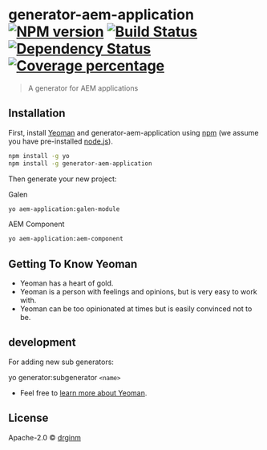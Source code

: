 # generator-aem-application [![NPM version][npm-image]][npm-url] [![Build Status][travis-image]][travis-url] [![Dependency Status][daviddm-image]][daviddm-url] [![Coverage percentage][coveralls-image]][coveralls-url]
> A generator for AEM applications

## Installation

First, install [Yeoman](http://yeoman.io) and generator-aem-application using [npm](https://www.npmjs.com/) (we assume you have pre-installed [node.js](https://nodejs.org/)).

```bash
npm install -g yo
npm install -g generator-aem-application
```

Then generate your new project:

Galen
```bash
yo aem-application:galen-module
```

AEM Component
```bash
yo aem-application:aem-component
```

## Getting To Know Yeoman

 * Yeoman has a heart of gold.
 * Yeoman is a person with feelings and opinions, but is very easy to work with.
 * Yeoman can be too opinionated at times but is easily convinced not to be.

## development

For adding new sub generators:

yo generator:subgenerator `<name>`


 * Feel free to [learn more about Yeoman](http://yeoman.io/).

## License

Apache-2.0 © [drginm](dlighthouse)


[npm-image]: https://badge.fury.io/js/generator-aem-application.svg
[npm-url]: https://npmjs.org/package/generator-aem-application
[travis-image]: https://travis-ci.com/drginm/generator-aem-application.svg?branch=master
[travis-url]: https://travis-ci.com/drginm/generator-aem-application
[daviddm-image]: https://david-dm.org/drginm/generator-aem-application.svg?theme=shields.io
[daviddm-url]: https://david-dm.org/drginm/generator-aem-application
[coveralls-image]: https://coveralls.io/repos/drginm/generator-aem-application/badge.svg
[coveralls-url]: https://coveralls.io/r/drginm/generator-aem-application
